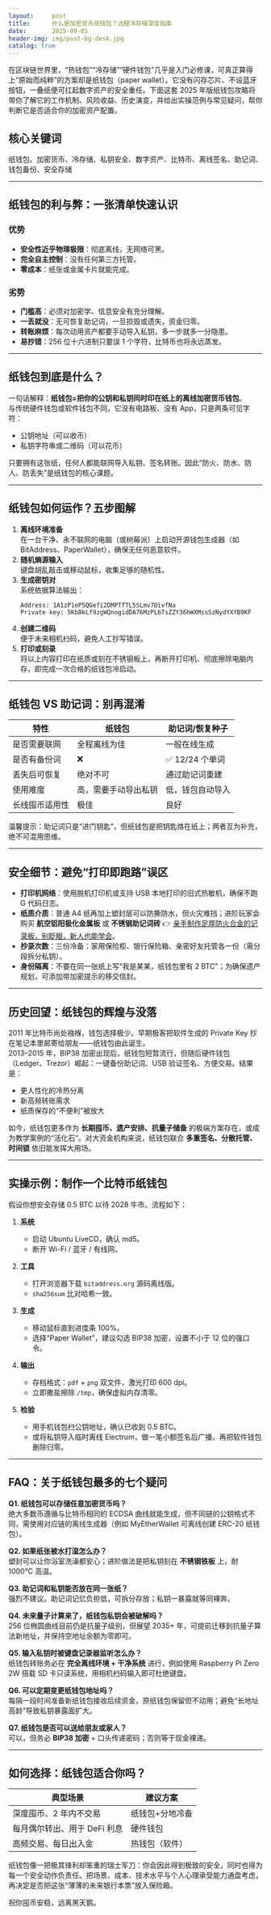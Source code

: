 ```yaml
---
layout:     post
title:      什么是加密货币纸钱包？远程冷存储深度指南
date:       2025-09-05
header-img: img/post-bg-desk.jpg
catalog: true
---
```


在区块链世界里，“热钱包”“冷存储”“硬件钱包”几乎是入门必修课，可真正算得上“原始而纯粹”的方案却是纸钱包（paper wallet）。它没有闪存芯片、不设蓝牙按钮，一叠纸便可扛起数字资产的安全重任。下面这套 2025 年版纸钱包攻略将带你了解它的工作机制、风险收益、历史演变，并给出实操范例与常见疑问，帮你判断它是否适合你的加密资产配置。

## 核心关键词
纸钱包、加密货币、冷存储、私钥安全、数字资产、比特币、离线签名、助记词、钱包备份、安全存储

---

## 纸钱包的利与弊：一张清单快速认识

### 优势
- **安全性近乎物理极限**：彻底离线，无网络可黑。
- **完全自主控制**：没有任何第三方托管。
- **零成本**：纸张或金属卡片就能完成。

### 劣势
- **门槛高**：必须对加密学、信息安全有充分理解。
- **一丢就没**：无可恢复助记词，一旦损毁或遗失，资金归零。
- **转账麻烦**：每次动用资产都要手动导入私钥，多一步就多一分隐患。
- **易抄错**：256 位十六进制只要误 1 个字符，比特币也将永远蒸发。

---

## 纸钱包到底是什么？

一句话解释：**纸钱包=把你的公钥和私钥同时印在纸上的离线加密货币钱包**。  
与传统硬件钱包或软件钱包不同，它没有电路板、没有 App，只是两条可见字符：

- 公钥地址（可以收币）
- 私钥字符串或二维码（可以花币）

只要拥有这张纸，任何人都能联网导入私钥、签名转账。因此“防火、防水、防人、防丢失”是纸钱包的核心课题。

---

## 纸钱包如何运作？五步图解

1. **离线环境准备**  
   在一台干净、永不联网的电脑（或树莓派）上启动开源钱包生成器（如 BitAddress、PaperWallet），确保无任何恶意软件。
2. **随机熵源输入**  
   键盘胡乱敲击或移动鼠标，收集足够的随机性。
3. **生成密钥对**  
   系统依据算法输出：  
   ```
   Address: 1A1zP1eP5QGefi2DMPTfTL5SLmv7DivfNa  
   Private key: 5Kb8kLf9zgWQnogidDA76MzPL6TsZZY36hWXMssSzNydYXYB9KF
   ```
4. **创建二维码**  
   便于未来相机扫码，避免人工抄写错误。
5. **打印或刻录**  
   将以上内容打印在纸质或刻在不锈钢板上，再断开打印机、彻底擦除电脑内存，即完成一次合格的纸钱包冷启动。

---

## 纸钱包 VS 助记词：别再混淆

| 特性 | 纸钱包 | 助记词/恢复种子 |
|---|---|---|
| 是否需要联网 | 全程离线为佳 | 一般在线生成 |
| 是否有备份词 | ❌ | ✅ 12/24 个单词 |
| 丢失后可恢复 | 绝对不可 | 通过助记词重建 |
| 使用难度 | 高，需要手动导出私钥 | 低，钱包自动导入 |
| 长线囤币适用性 | 极佳 | 良好 |

温馨提示：助记词只是“进门钥匙”，但纸钱包是把钥匙烙在纸上；两者互为补充，绝不可混用思维。

---

## 安全细节：避免“打印即跑路”误区

- **打印机网络**：使用脱机打印机或支持 USB 本地打印的旧式热敏机，确保不跑 G 代码日志。
- **纸质介质**：普通 A4 纸再加上塑封层可以防撕防水，但火灾难挡；进阶玩家会购买 **航空铝阳极化金属板** 或 **不锈钢助记词砖** 👉 [亲手制作足厚防火合金的记录板，别眨眼，新人也能学会](https://okxdog.com/)。
- **抄录次数**：三份冷备：家用保险柜、银行保险箱、亲密好友托管各一份（需分段拆分私钥）。
- **身份隔离**：不要在同一张纸上写“我是某某，纸钱包里有 2 BTC”；为确保遗产规划，可添加带加密提示的移交信封。

---

## 历史回望：纸钱包的辉煌与没落

2011 年比特币尚处襁褓，钱包选择极少。早期极客把软件生成的 Private Key 抄在笔记本里邮寄给朋友——纸钱包由此诞生。  
2013–2015 年，BIP38 加密出现后，纸钱包短暂流行，但随后硬件钱包（Ledger、Trezor）崛起：一键备份助记词、USB 验证签名、方便交易。结果是：

- 更人性化的冷热分离
- 新高频转账需求
- 纸质保存的“不便利”被放大

如今，纸钱包更多作为 **长期囤币、遗产安排、抗量子储备** 的极端方案存在，或成为教学案例的“活化石”。对大资金机构来说，纸钱包联合 **多重签名、分散托管、时间锁** 依旧能发挥大用场。

---

## 实操示例：制作一个比特币纸钱包

假设你想安全存储 0.5 BTC 以待 2028 牛市。流程如下：

1. **系统**
   - 启动 Ubuntu LiveCD，确认 md5。
   - 断开 Wi-Fi / 蓝牙 / 有线网。

2. **工具**
   - 打开浏览器下载 `bitaddress.org` 源码离线版。
   - `sha256sum` 比对哈希一致。

3. **生成**
   - 移动鼠标直到进度条 100%。
   - 选择“Paper Wallet”，建议勾选 BIP38 加密，设置不小于 12 位的强口令。

4. **输出**
   - 存档格式：`pdf` + `png` 双文件，激光打印 600 dpi。
   - 立即撒盐擦除 `/tmp`，确保虚拟内存清零。

5. **检验**
   - 用手机钱包扫公钥地址，确认已收到 0.5 BTC。
   - 或将私钥导入临时离线 Electrum，做一笔小额签名后广播，再把软件钱包删除归零。

---

## FAQ：关于纸钱包最多的七个疑问

**Q1. 纸钱包可以存储任意加密货币吗？**  
绝大多数币遵循与比特币相同的 ECDSA 曲线就能生成，但不同链的公钥格式不同，需使用对应链的离线生成器（例如 MyEtherWallet 可离线创建 ERC-20 纸钱包）。

**Q2. 如果纸张被水打湿怎么办？**  
塑封可以让你浴室洗澡都安心；进阶做法是把私钥刻在 **不锈钢铁板** 上，耐 1000°C 高温。

**Q3. 助记词和私钥能否放在同一张纸？**  
强烈不建议。助记词记忆负担低，可拆分存放；私钥一暴露就等同裸奔。

**Q4. 未来量子计算来了，纸钱包私钥会被破解吗？**  
256 位椭圆曲线目前仍是抗量子级别，但展望 2035+ 年，可提前迁移到抗量子算法新地址，并保持空地址余额为零即可。

**Q5. 输入私钥时被键盘记录器监听怎么办？**  
纸钱包转账务必在 **完全离线环境 + 干净系统** 进行，例如使用 Raspberry Pi Zero 2W 搭载 SD 卡只读系统，用相机扫码输入即可杜绝键盘。

**Q6. 可以定期变更纸钱包地址吗？**  
每隔一段时间准备新纸钱包接收后续资金，原纸钱包保留但不动用；避免“长地址高龄”导致私钥暴露面扩大。

**Q7. 纸钱包是否可以送给朋友或家人？**  
可以，但务必 **BIP38 加密** + 口头传递密码；否则等于现金裸递。

---

## 如何选择：纸钱包适合你吗？

| 典型场景 | 建议方案 |
|---|---|
| 深度囤币、2 年内不交易 | 纸钱包+分地冷备 |
| 每月偶尔转出、用于 DeFi 利息 | 硬件钱包 |
| 高频交易、每日出入金 | 热钱包（软件） | 👉 [高风险场景再快也别忽略私钥隔离技巧](https://okxdog.com/) |

纸钱包像一把极其锋利却笨重的瑞士军刀：你会因此得到极致的安全，同时也得为每一个安全动作负责任。把场景、成本、技术水平与个人心理承受能力通盘考虑，再决定是否把这张“薄薄的未来银行本票”放入保险箱。

祝你囤币安稳，远离黑天鹅。